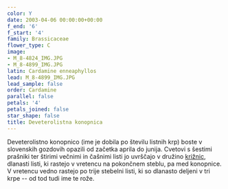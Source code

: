 ```yaml
---
color: Y
date: 2003-04-06 00:00:00+00:00
f_end: '6'
f_start: '4'
family: Brassicaceae
flower_type: C
image:
- M_8-4824_IMG.JPG
- M_8-4899_IMG.JPG
latin: Cardamine enneaphyllos
lead: M_8-4899_IMG.JPG
lead_sample: false
order: Cardamine
parallel: false
petals: '4'
petals_joined: false
star_shape: false
title: Deveterolistna konopnica
---
```

Deveterolistno konopnico (ime je dobila po številu listnih krp) boste v slovenskih gozdovih opazili od začetka aprila do junija. Cvetovi s šestimi prašniki ter štirimi večnimi in čašnimi listi jo uvrščajo v družino [križnic](../family/brassicaceae/), dlanasti listi, ki rastejo v vretencu na pokončnem steblu, pa med konopnice. V vretencu vedno rastejo po trije stebelni listi, ki so dlanasto deljeni v tri krpe -- od tod tudi ime te rože.
